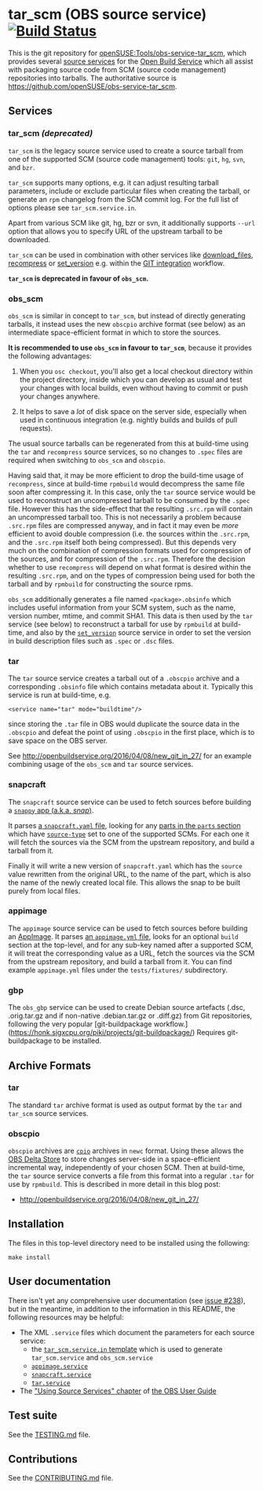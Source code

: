 # tar_scm (OBS source service) [![Build Status](https://travis-ci.org/openSUSE/obs-service-tar_scm.png?branch=master)](https://travis-ci.org/openSUSE/obs-service-tar_scm)

This is the git repository for
[openSUSE:Tools/obs-service-tar_scm](https://build.opensuse.org/package/show/openSUSE:Tools/obs-service-tar_scm),
which provides several [source
services](http://openbuildservice.org/help/manuals/obs-user-guide/cha.obs.source_service.html)
for the [Open Build Service](http://openbuildservice.org/) which all
assist with packaging source code from SCM (source code management)
repositories into tarballs.  The authoritative source is
https://github.com/openSUSE/obs-service-tar_scm.

## Services

### tar_scm *(deprecated)*

`tar_scm` is the legacy source service used to create a source tarball
from one of the supported SCM (source code management) tools: `git`,
`hg`, `svn`, and `bzr`.

`tar_scm` supports many options, e.g. it can adjust resulting tarball
parameters, include or exclude particular files when creating the
tarball, or generate an `rpm` changelog from the SCM commit log. For the
full list of options please see `tar_scm.service.in`.

Apart from various SCM like git, hg, bzr or svn, it additionally
supports `--url` option that allows you to specify URL of the upstream
tarball to be downloaded.

`tar_scm` can be used in combination with other services like
[download_files](https://github.com/openSUSE/obs-service-download_files),
[recompress](https://github.com/openSUSE/obs-service-recompress) or
[set_version](https://github.com/openSUSE/obs-service-set_version)
e.g. within the [GIT integration](https://en.opensuse.org/openSUSE:Build_Service_Concept_SourceService#Example_2:_GIT_integration)
workflow.

**`tar_scm` is deprecated in favour of `obs_scm`.**

### obs_scm

`obs_scm` is similar in concept to `tar_scm`, but instead of directly
generating tarballs, it instead uses the new `obscpio` archive format
(see below) as an intermediate space-efficient format in which to
store the sources.

**It is recommended to use `obs_scm` in favour to `tar_scm`**, because
it provides the following advantages:

1. When you `osc checkout`, you'll also get a local checkout directory
   within the project directory, inside which you can develop as usual
   and test your changes with local builds, even without having to
   commit or push your changes anywhere.

2. It helps to save a *lot* of disk space on the server side,
   especially when used in continuous integration (e.g. nightly builds
   and builds of pull requests).

The usual source tarballs can be regenerated from this at build-time
using the `tar` and `recompress` source services, so no changes to
`.spec` files are required when switching to `obs_scm` and `obscpio`.

Having said that, it may be more efficient to drop the build-time
usage of `recompress`, since at build-time `rpmbuild` would decompress
the same file soon after compressing it.  In this case, only the `tar`
source service would be used to reconstruct an uncompressed tarball to
be consumed by the `.spec` file.  However this has the side-effect
that the resulting `.src.rpm` will contain an uncompressed tarball
too.  This is not necessarily a problem because `.src.rpm` files are
compressed anyway, and in fact it may even be *more* efficient to
avoid double compression (i.e. the sources within the `.src.rpm`, and
the `.src.rpm` itself both being compressed).  But this depends very
much on the combination of compression formats used for compression of
the sources, and for compression of the `.src.rpm`.  Therefore the
decision whether to use `recompress` will depend on what format is
desired within the resulting `.src.rpm`, and on the types of
compression being used for both the tarball and by `rpmbuild` for
constructing the source rpms.

`obs_scm` additionally generates a file named `<package>.obsinfo`
which includes useful information from your SCM system, such as the
name, version number, mtime, and commit SHA1.  This data is then used
by the `tar` service (see below) to reconstruct a tarball for use by
`rpmbuild` at build-time, and also by the
[`set_version`](https://github.com/openSUSE/obs-service-set_version)
source service in order to set the version in build description files
such as `.spec` or `.dsc` files.

### tar

The `tar` source service creates a tarball out of a `.obscpio` archive
and a corresponding `.obsinfo` file which contains metadata about it.
Typically this service is run at build-time, e.g.

    <service name="tar" mode="buildtime"/>

since storing the `.tar` file in OBS would duplicate the source data
in the `.obscpio` and defeat the point of using `.obscpio` in the
first place, which is to save space on the OBS server.

See http://openbuildservice.org/2016/04/08/new_git_in_27/ for an example
combining usage of the `obs_scm` and `tar` source services.

### snapcraft

The `snapcraft` source service can be used to fetch sources before
building a [`snappy` app (a.k.a. *snap*)](https://snapcraft.io/).

It parses [a `snapcraft.yaml`
file](https://docs.snapcraft.io/build-snaps/syntax), looking for any
[parts in the `parts`
section](https://docs.snapcraft.io/build-snaps/parts) which have
[`source-type`](https://docs.snapcraft.io/reference/plugins/source)
set to one of the supported SCMs.  For each one it will fetch the
sources via the SCM from the upstream repository, and build a tarball
from it.

Finally it will write a new version of `snapcraft.yaml` which has the
`source` value rewritten from the original URL, to the name of the
part, which is also the name of the newly created local file.  This
allows the snap to be built purely from local files.

### appimage

The `appimage` source service can be used to fetch sources before
building an [AppImage](http://appimage.org/).  It parses [an
`appimage.yml`
file](https://github.com/AppImage/AppImages/blob/master/YML.md), looks
for an optional `build` section at the top-level, and for any sub-key
named after a supported SCM, it will treat the corresponding value as
a URL, fetch the sources via the SCM from the upstream repository, and
build a tarball from it.  You can find example `appimage.yml` files
under the `tests/fixtures/` subdirectory.

### gbp
The `obs_gbp` service can be used to create Debian source artefacts
(.dsc, .orig.tar.gz and if non-native .debian.tar.gz or .diff.gz) from
Git repositories, following the very popular [git-buildpackage workflow.]
(https://honk.sigxcpu.org/piki/projects/git-buildpackage/)
Requires git-buildpackage to be installed.

## Archive Formats

### tar

The standard `tar` archive format is used as output format by the
`tar` and `tar_scm` source services.

### obscpio

`obscpio` archives are
[`cpio`](https://www.gnu.org/software/cpio/manual/cpio.html) archives
in `newc` format.  Using these allows the [OBS Delta
Store](http://openbuildservice.org/help/manuals/obs-reference-guide/cha.obs.architecture.html#delta_store)
to store changes server-side in a space-efficient incremental way,
independently of your chosen SCM.  Then at build-time, the `tar`
source service converts a file from this format into a regular `.tar`
for use by `rpmbuild`.  This is described in more detail in this blog
post:

- http://openbuildservice.org/2016/04/08/new_git_in_27/

## Installation

The files in this top-level directory need to be installed using the
following:

    make install

## User documentation

There isn't yet any comprehensive user documentation (see [issue
#238](https://github.com/openSUSE/obs-service-tar_scm/issues/238)),
but in the meantime, in addition to the information in this README,
the following resources may be helpful:

- The XML `.service` files which document the parameters for
  each source service:
  - the [`tar_scm.service.in` template](https://github.com/openSUSE/obs-service-tar_scm/blob/master/tar_scm.service.in)
    which is used to generate `tar_scm.service` and `obs_scm.service`
  - [`appimage.service`](https://github.com/openSUSE/obs-service-tar_scm/blob/master/appimage.service)
  - [`snapcraft.service`](https://github.com/openSUSE/obs-service-tar_scm/blob/master/snapcraft.service)
  - [`tar.service`](https://github.com/openSUSE/obs-service-tar_scm/blob/master/tar.service)
- The ["Using Source Services" chapter](https://openbuildservice.org/help/manuals/obs-user-guide/cha.obs.source_service.html)
  of [the OBS User Guide](https://openbuildservice.org/help/manuals/obs-user-guide/)

## Test suite

See the [TESTING.md](TESTING.md) file.

## Contributions

See the [CONTRIBUTING.md](CONTRIBUTING.md) file.
